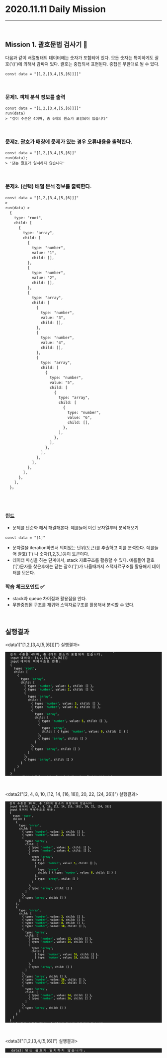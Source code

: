 # 2020.11.11 Daily Mission

---

<br>

## Mission 1. 괄호문법 검사기 🧐

다음과 같이 배열형태의 데이터에는 숫자가 포함되어 있다.
모든 숫자는 특이하게도 괄호('()')에 의해서 감싸져 있다.
괄호는 중첩되서 표현된다. 중첩은 무한대로 될 수 있다.

```
const data = "[1,2,[3,4,[5,[6]]]]"
```

<br>

### 문제1. 객체 분석 정보를 출력

```
const data = "[1,2,[3,4,[5,[6]]]]"
run(data)
> "깊이 수준은 4이며, 총 6개의 원소가 포함되어 있습니다"
```

<br>

### 문제2. 괄호가 매칭에 문제가 있는 경우 오류내용을 출력한다.

```
const data = "[1,2,[3,4,[5,[6]]"
run(data);
> '닫는 괄호가 일치하지 않습니다'
```

<br>

### 문제3. (선택) 배열 분석 정보를 출력한다.

```
const data = "[1,2,[3,4,[5,[6]]]"
>
run(data) >
  {
    type: "root",
    child: [
      {
        type: "array",
        child: [
          {
            type: "number",
            value: "1",
            child: [],
          },
          {
            type: "number",
            value: "2",
            child: [],
          },
          {
            type: "array",
            child: [
              {
                type: "number",
                value: "3",
                child: [],
              },
              {
                type: "number",
                value: "4",
                child: [],
              },
              {
                type: "array",
                child: [
                  {
                    type: "number",
                    value: "5",
                    child: [
                      {
                        type: "array",
                        child: [
                          {
                            type: "number",
                            value: "6",
                            child: [],
                          },
                        ],
                      },
                    ],
                  },
                ],
              },
            ],
          },
        ],
      },
    ],
  };
```

<br>
<br>

### 힌트

- 문제를 단순화 해서 해결해본다. 예를들어 이런 문자열부터 분석해보기

```
const data = "[1]"
```

- 문자열을 iteration하면서 의미있는 단위(토큰)를 추출하고 이를 분석한다. 예를들어 괄호('[') 나 숫자(1,2,3..)등이 토큰이다.
- 데이터 파싱을 하는 단계에서, stack 자료구조를 활용할 수 있다. 예를들어 괄호('[')문자를 찾은후에는 닫는 괄호(']')가 나올때까지 스택자료구조를 활용해서 데이터를 모은다.

### 학습 체크포인트 :white_check_mark:

- stack과 queue 차이점과 활용점을 안다.
- 무한중첩된 구조를 재귀와 스택자료구조를 활용해서 분석할 수 있다.

<br>

## 실행결과

<data1("[1,2,[3,4,[5,[6]]]]") 실행결과>

![data1 result](data1.png)

<br>

<data2("[2, 4, 8, 10, [12, 14, [16, 18]], 20, 22, [24, 26]]") 실행결과>

![data2 result](data2.png)

<br>

<data3("[1,2,[3,4,[5,[6]]") 실행결과>

![data3 result](data3.png)
